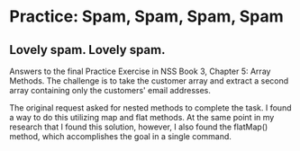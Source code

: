 # Practice: Spam, Spam, Spam, Spam

## Lovely spam. Lovely spam.

Answers to the final Practice Exercise in NSS Book 3, Chapter 5: Array Methods.  The challenge is to take the customer array and extract a second array containing only the customers' email addresses.

The original request asked for nested methods to complete the task. I found a way to do this utilizing map and flat methods. At the same point in my research that I found this solution, however, I also found the flatMap() method, which accomplishes the goal in a single command.
